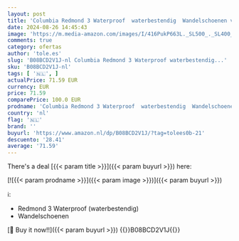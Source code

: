 ```yaml
---
layout: post
title: 'Columbia Redmond 3 Waterproof  waterbestendig  Wandelschoenen voor Dames  Bruin  Pebble/Red Coral   37.5 EU'
date: 2024-08-26 14:45:43
image: 'https://m.media-amazon.com/images/I/416PukP663L._SL500_._SL400_.jpg'
comments: true
category: ofertas
author: 'tole.es'
slug: 'B08BCD2V1J-nl Columbia Redmond 3 Waterproof waterbestendig...'
sku: 'B08BCD2V1J-nl'
tags: [ '🇳🇱', ]
actualPrice: 71.59 EUR
currency: EUR
price: 71.59
comparePrice: 100.0 EUR
prodname: 'Columbia Redmond 3 Waterproof  waterbestendig  Wandelschoenen voor Dames  Bruin  Pebble/Red Coral   37.5 EU'
country: 'nl'
flag: '🇳🇱'
brand: ''
buyurl: 'https://www.amazon.nl/dp/B08BCD2V1J/?tag=tolees0b-21'
descuento: '28.41'
average: '71.59'
---
```


There's a deal [{{< param title >}}]({{< param buyurl >}})  here:

[![{{< param prodname >}}]({{< param image >}})]({{< param buyurl >}})

ℹ️:

- Redmond 3 Waterproof (waterbestendig)
- Wandelschoenen

[🛒 Buy it now!!]({{< param buyurl >}})
{{<world>}}B08BCD2V1J{{</world>}}
